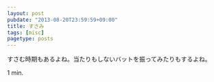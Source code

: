 ```yaml
---
layout: post
pubdate: "2013-08-20T23:59:59+09:00"
title: すさみ
tags: [misc]
pagetype: posts
---
```

すさむ時期もあるよね。当たりもしないバットを振ってみたりもするよね。

1 min.

